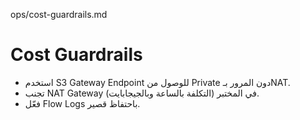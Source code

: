 ops/cost-guardrails.md

# Cost Guardrails

- استخدم S3 Gateway Endpoint للوصول من Private دون المرور بـNAT.
- تجنب NAT Gateway في المختبر (التكلفة بالساعة وبالجيجابايت).
- فعّل Flow Logs باحتفاظ قصير.

